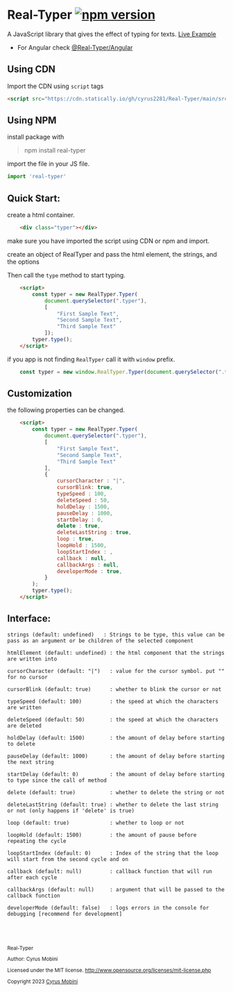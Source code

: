 # Real-Typer [![npm version](https://badge.fury.io/js/real-typer.svg)](https://badge.fury.io/js/real-typer)
A JavaScript library that gives the effect of typing for texts.
[Live Example](https://real-typer.netlify.app/)


- For Angular check [@Real-Typer/Angular ](https://github.com/cyrus2281/Real-Typer/tree/main/src/Angular/projects/real-typer#readme)

## Using CDN
Import the CDN using `script` tags
```html
<script src="https://cdn.statically.io/gh/cyrus2281/Real-Typer/main/src/JavaScript/dist/real-typer.min.js"></script>
```
## Using NPM
install package with
> npm install real-typer

import the file in your JS file.
```js
import 'real-typer'
```

## Quick Start:

create a html container.
```html
    <div class="typer"></div>
 ```  
make sure you have imported the script using CDN or npm and import.

create an object of RealTyper and pass the html element, the strings, and the options

Then call the `type` method to start typing.
```html
    <script>
        const typer = new RealTyper.Typer(
            document.querySelector(".typer"),
            [
                "First Sample Text",
                "Second Sample Text",
                "Third Sample Text"
            ]);
        typer.type();
    </script>
```

if you app is not finding `RealTyper` call it with `window` prefix.
```js
    const typer = new window.RealTyper.Typer(document.querySelector(".typer"), "test");
```

## Customization

the following properties can be changed.
```html
    <script>
        const typer = new RealTyper.Typer(
            document.querySelector(".typer"),
            [
                "First Sample Text",
                "Second Sample Text",
                "Third Sample Text"
            ],
            {
                cursorCharacter : "|",
                cursorBlink: true,
                typeSpeed : 100,
                deleteSpeed : 50,
                holdDelay : 1500,
                pauseDelay : 1000,
                startDelay : 0,
                delete : true,
                deleteLastString : true,
                loop : true,
                loopHold : 1500,
                loopStartIndex : ,
                callback : null,
                callbackArgs : null,
                developerMode : true,
            }
        );
        typer.type();
    </script>
```


## Interface:
    strings (default: undefined)   : Strings to be type, this value can be pass as an argument or be children of the selected component

    htmlElement (default: undefined) : the html component that the strings are written into
       
    cursorCharacter (default: "|")   : value for the cursor symbol. put "" for no cursor

    cursorBlink (default: true)      : whether to blink the cursor or not
    
    typeSpeed (default: 100)         : the speed at which the characters are written
    
    deleteSpeed (default: 50)        : the speed at which the characters are deleted
    
    holdDelay (default: 1500)        : the amount of delay before starting to delete
    
    pauseDelay (default: 1000)       : the amount of delay before starting the next string

    startDelay (default: 0)          : the amount of delay before starting to type since the call of method
    
    delete (default: true)           : whether to delete the string or not
    
    deleteLastString (default: true) : whether to delete the last string or not (only happens if 'delete' is true)
    
    loop (default: true)             : whether to loop or not
    
    loopHold (default: 1500)         : the amount of pause before repeating the cycle
    
    loopStartIndex (default: 0)      : Index of the string that the loop will start from the second cycle and on

    callback (default: null)         : callback function that will run after each cycle

    callbackArgs (default: null)     : argument that will be passed to the callback function

    developerMode (default: false)   : logs errors in the console for debugging [recommend for development]


<br>
<br>
<br>

<small>
Real-Typer

Author: Cyrus Mobini
    
Licensed under the MIT license.
http://www.opensource.org/licenses/mit-license.php

Copyright 2023 [Cyrus Mobini](https://github.com/cyrus2281)
<small>